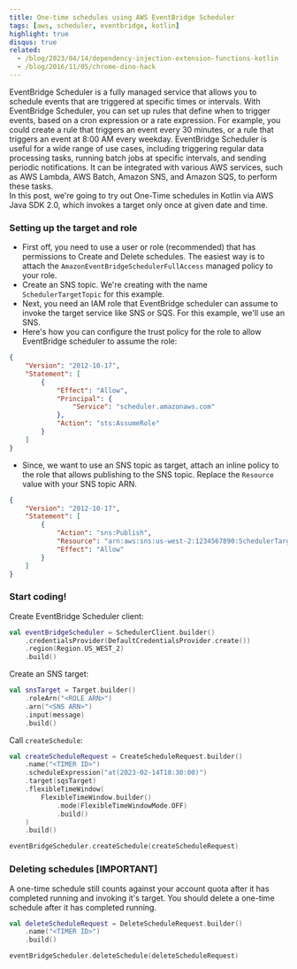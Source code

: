 ```yaml
---
title: One-time schedules using AWS EventBridge Scheduler
tags: [aws, scheduler, eventbridge, kotlin]
highlight: true
disqus: true
related:
  - /blog/2023/04/14/dependency-injection-extension-functions-kotlin
  - /blog/2016/11/05/chrome-dino-hack
---
```


EventBridge Scheduler is a fully managed service that allows you to schedule events that are triggered at specific times or intervals.
With EventBridge Scheduler, you can set up rules that define when to trigger events, based on a cron expression or a rate expression. For example, you could create a rule that triggers an event every 30 minutes, or a rule that triggers an event at 8:00 AM every weekday.
EventBridge Scheduler is useful for a wide range of use cases, including triggering regular data processing tasks, running batch jobs at specific intervals, and sending periodic notifications. It can be integrated with various AWS services, such as AWS Lambda, AWS Batch, Amazon SNS, and Amazon SQS, to perform these tasks.  
In this post, we're going to try out One-Time schedules in Kotlin via AWS Java SDK 2.0, which invokes a target only once at given date and time.

### Setting up the target and role
- First off, you need to use a user or role (recommended) that has permissions to Create and Delete schedules. The easiest way is to attach the `AmazonEventBridgeSchedulerFullAccess` managed policy to your role.
- Create an SNS topic. We're creating with the name `SchedulerTargetTopic` for this example.
- Next, you need an IAM role that EventBridge scheduler can assume to invoke the target service like SNS or SQS. For this example, we'll use an SNS.
- Here's how you can configure the trust policy for the role to allow EventBridge scheduler to assume the role: 

```json
{
    "Version": "2012-10-17",
    "Statement": [
        {
            "Effect": "Allow",
            "Principal": {
                "Service": "scheduler.amazonaws.com"
            },
            "Action": "sts:AssumeRole"
        }
    ]
}
```

- Since, we want to use an SNS topic as target, attach an inline policy to the role that allows publishing to the SNS topic. Replace the `Resource` value with your SNS topic ARN.

```json
{
    "Version": "2012-10-17",
    "Statement": [
        {
            "Action": "sns:Publish",
            "Resource": "arn:aws:sns:us-west-2:1234567890:SchedulerTargetTopic", // <--- Put your SNS topic ARN here
            "Effect": "Allow"
        }
    ]
}
```

### Start coding!
Create EventBridge Scheduler client:

```kotlin
val eventBridgeScheduler = SchedulerClient.builder()
    .credentialsProvider(DefaultCredentialsProvider.create())
    .region(Region.US_WEST_2)
    .build()
```

Create an SNS target:

```kotlin
val snsTarget = Target.builder()
    .roleArn("<ROLE ARN>")
    .arn("<SNS ARN>")
    .input(message)
    .build()
```

Call `createSchedule`:

```kotlin
val createScheduleRequest = CreateScheduleRequest.builder()
    .name("<TIMER ID>")
    .scheduleExpression("at(2023-02-14T18:30:00)")
    .target(sqsTarget)
    .flexibleTimeWindow(
        FlexibleTimeWindow.builder()
            .mode(FlexibleTimeWindowMode.OFF)
            .build()
    )
    .build()

eventBridgeScheduler.createSchedule(createScheduleRequest)
```

### Deleting schedules [IMPORTANT]

A one-time schedule still counts against your account quota after it has completed running and invoking it's target.
You should delete a one-time schedule after it has completed running.

```kotlin
val deleteScheduleRequest = DeleteScheduleRequest.builder()
    .name("<TIMER ID>")
    .build()

eventBridgeScheduler.deleteSchedule(deleteScheduleRequest)
```
